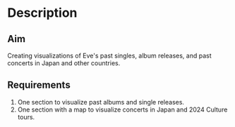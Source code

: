 # Description
## Aim
Creating visualizations of Eve's past singles, album releases, and past concerts in Japan and other countries.

## Requirements
1. One section to visualize past albums and single releases.
2. One section with a map to visualize concerts in Japan and 2024 Culture tours.
